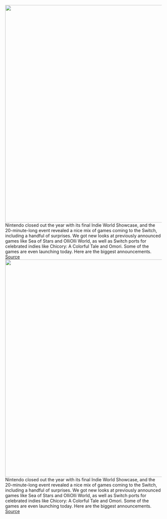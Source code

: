 <img src='https://cdn.vox-cdn.com/thumbor/1gC-QRUcjk3YrP9JGdyc65EHT_I=/0x0:1920x1080/1200x800/filters:focal(807x387:1113x693)/cdn.vox-cdn.com/uploads/chorus_image/image/70277361/ss_2f643ac851b504a1c10e0b6f1cfdc3089707ab55.0.jpg' width='700px' /><br/>
Nintendo closed out the year with its final Indie World Showcase, and the 20-minute-long event revealed a nice mix of games coming to the Switch, including a handful of surprises. We got new looks at previously announced games like Sea of Stars and OlliOlli World, as well as Switch ports for celebrated indies like Chicory: A Colorful Tale and Omori. Some of the games are even launching today. Here are the biggest announcements.
<a href='https://www.theverge.com/2021/12/15/22837361/nintendo-indie-world-showcase-december-2021-chicory-omori'> Source <a/><img src='https://cdn.vox-cdn.com/thumbor/1gC-QRUcjk3YrP9JGdyc65EHT_I=/0x0:1920x1080/1200x800/filters:focal(807x387:1113x693)/cdn.vox-cdn.com/uploads/chorus_image/image/70277361/ss_2f643ac851b504a1c10e0b6f1cfdc3089707ab55.0.jpg' width='700px' /><br/>
Nintendo closed out the year with its final Indie World Showcase, and the 20-minute-long event revealed a nice mix of games coming to the Switch, including a handful of surprises. We got new looks at previously announced games like Sea of Stars and OlliOlli World, as well as Switch ports for celebrated indies like Chicory: A Colorful Tale and Omori. Some of the games are even launching today. Here are the biggest announcements.
<a href='https://www.theverge.com/2021/12/15/22837361/nintendo-indie-world-showcase-december-2021-chicory-omori'> Source <a/>